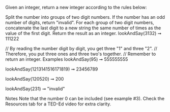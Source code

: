 Given an integer, return a new integer according to the rules below:

Split the number into groups of two digit numbers. If the number has an odd number of digits, return "invalid".
For each group of two digit numbers, concatenate the last digit to a new string the same number of times as the value of the first digit.
Return the result as an integer.
lookAndSay(3132) ➞ 111222

// By reading the number digit by digit, you get three "1" and three "2".
// Therefore, you put three ones and three two's together.
// Remember to return an integer.
Examples
lookAndSay(95) ➞ 555555555

lookAndSay(1213141516171819) ➞ 23456789

lookAndSay(120520) ➞ 200

lookAndSay(231) ➞ "invalid"

Notes
Note that the number 0 can be included (see example #3).
Check the Resources tab for a TED-Ed video for extra clarity.